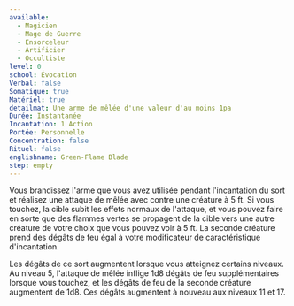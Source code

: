 ```yaml
---
available:
  - Magicien
  - Mage de Guerre
  - Ensorceleur
  - Artificier
  - Occultiste
level: 0
school: Évocation
Verbal: false
Somatique: true
Matériel: true
detailmat: Une arme de mêlée d'une valeur d'au moins 1pa
Durée: Instantanée
Incantation: 1 Action
Portée: Personnelle
Concentration: false
Rituel: false
englishname: Green-Flame Blade
step: empty
---
```

Vous brandissez l'arme que vous avez utilisée pendant l'incantation du sort et réalisez une attaque de mêlée avec contre une créature à 5 ft. Si vous touchez, la cible subit les effets normaux de l'attaque, et vous pouvez faire en sorte que des flammes vertes se propagent de la cible vers une autre créature de votre choix que vous pouvez voir à 5 ft. La seconde créature prend des dégâts de feu égal à votre modificateur de caractéristique d'incantation.

Les dégâts de ce sort augmentent lorsque vous atteignez certains niveaux. Au niveau 5, l'attaque de mêlée inflige 1d8 dégâts de feu supplémentaires lorsque vous touchez, et les dégâts de feu de la seconde créature augmentent de 1d8. Ces dégâts augmentent à nouveau aux niveaux 11 et 17.
